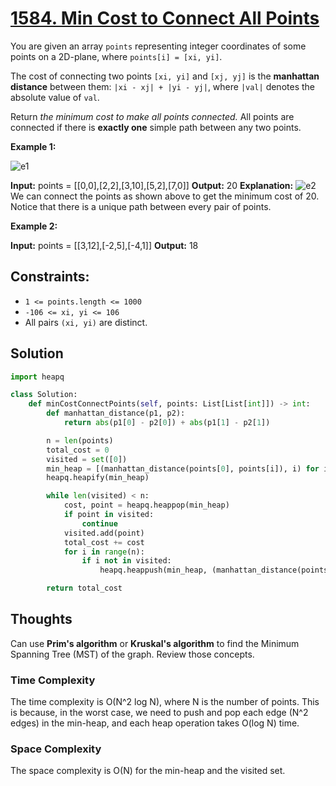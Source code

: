 # [1584. Min Cost to Connect All Points](https://leetcode.com/problems/min-cost-to-connect-all-points/)

You are given an array `points` representing integer coordinates of some points on a 2D-plane, where `points[i] = [xi, yi]`.

The cost of connecting two points `[xi, yi]` and `[xj, yj]` is the **manhattan distance** between them: `|xi - xj| + |yi - yj|`, where `|val|` denotes the absolute value of `val`.

Return *the minimum cost to make all points connected.* All points are connected if there is **exactly one** simple path between any two points.

**Example 1:**

![e1](https://assets.leetcode.com/uploads/2020/08/26/d.png)

**Input:** points = [[0,0],[2,2],[3,10],[5,2],[7,0]]
**Output:** 20
**Explanation:**
![e2](https://assets.leetcode.com/uploads/2020/08/26/c.png)
We can connect the points as shown above to get the minimum cost of 20.
Notice that there is a unique path between every pair of points.

**Example 2:**

**Input:** points = [[3,12],[-2,5],[-4,1]]
**Output:** 18

## **Constraints:**

- `1 <= points.length <= 1000`
- `-106 <= xi, yi <= 106`
- All pairs `(xi, yi)` are distinct.

## Solution

```python
import heapq

class Solution:
    def minCostConnectPoints(self, points: List[List[int]]) -> int:
        def manhattan_distance(p1, p2):
            return abs(p1[0] - p2[0]) + abs(p1[1] - p2[1])

        n = len(points)
        total_cost = 0
        visited = set([0])
        min_heap = [(manhattan_distance(points[0], points[i]), i) for i in range(1, n)]
        heapq.heapify(min_heap)

        while len(visited) < n:
            cost, point = heapq.heappop(min_heap)
            if point in visited:
                continue
            visited.add(point)
            total_cost += cost
            for i in range(n):
                if i not in visited:
                    heapq.heappush(min_heap, (manhattan_distance(points[point], points[i]), i))

        return total_cost

```

## Thoughts

Can use **Prim's algorithm** or **Kruskal's algorithm** to find the Minimum Spanning Tree (MST) of the graph. Review those concepts.

### Time Complexity

The time complexity is O(N^2 log N), where N is the number of points. This is because, in the worst case, we need to push and pop each edge (N^2 edges) in the min-heap, and each heap operation takes O(log N) time.

### Space Complexity

The space complexity is O(N) for the min-heap and the visited set.

